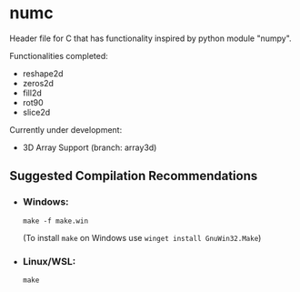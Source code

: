 # numc
Header file for C that has functionality inspired by python module "numpy".

Functionalities completed:  
* reshape2d
* zeros2d
* fill2d
* rot90
* slice2d

Currently under development:  
* 3D Array Support (branch: array3d)
  
  
## Suggested Compilation Recommendations

- ### Windows:  
  ```make -f make.win```  
  
  (To install ```make``` on Windows use ```winget install GnuWin32.Make```)
  
- ### Linux/WSL:  
  ```make```